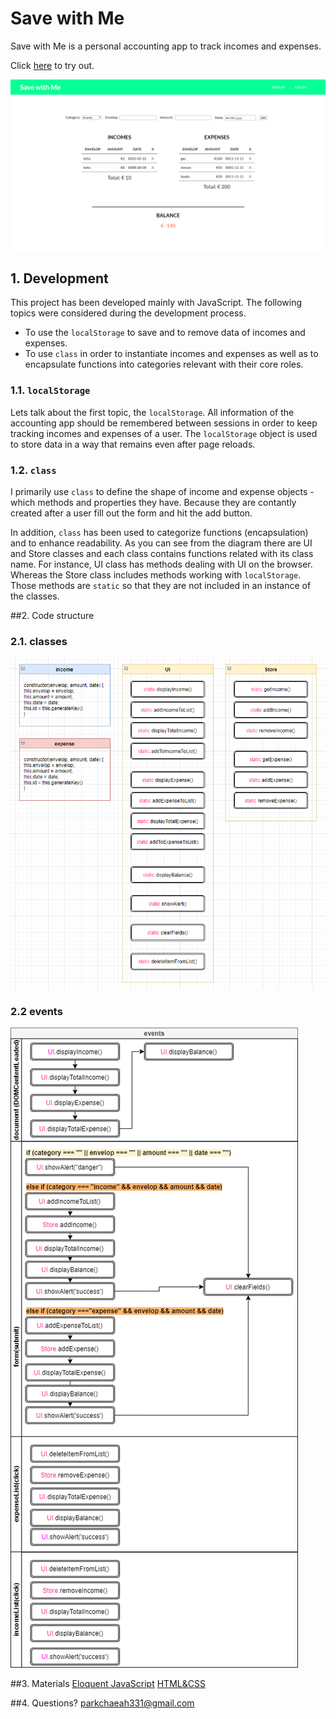 # Save with Me

Save with Me is a personal accounting app to track incomes and expenses.

Click [here](https://chaeahpark.github.io/account-app/) to try out.

![save-with-me](./media/save-with-me.png)

## 1. Development

This project has been developed mainly with JavaScript. The following topics were considered during the development process.

- To use the `localStorage` to save and to remove data of incomes and expenses.
- To use `class` in order to instantiate incomes and expenses as well as to encapsulate functions into categories relevant with their core roles.

### 1.1. `localStorage`

Lets talk about the first topic, the `localStorage`. All information of the accounting app should be remembered between sessions in order to keep tracking incomes and expenses of a user. The `localStorage` object is used to store data in a way that remains even after page reloads.

### 1.2. `class`

I primarily use `class` to define the shape of income and expense objects - which methods and properties they have. Because they are contantly created after a user fill out the form and hit the add button.

In addition, `class` has been used to categorize functions (encapsulation) and to enhance readability. As you can see from the diagram there are UI and Store classes and each class contains functions related with its class name. For instance, UI class has methods dealing with UI on the browser. Whereas the Store class includes methods working with `localStorage`. Those methods are `static` so that they are not included in an instance of the classes.

##2. Code structure

### 2.1. classes

![classes](./media/classes.png)

### 2.2 events

![events](./media/event.png)

##3. Materials
[Eloquent JavaScript](https://amzn.to/38mKvdl)
[HTML&CSS](https://amzn.to/2UHC6gN)

##4. Questions?
parkchaeah331@gmail.com
